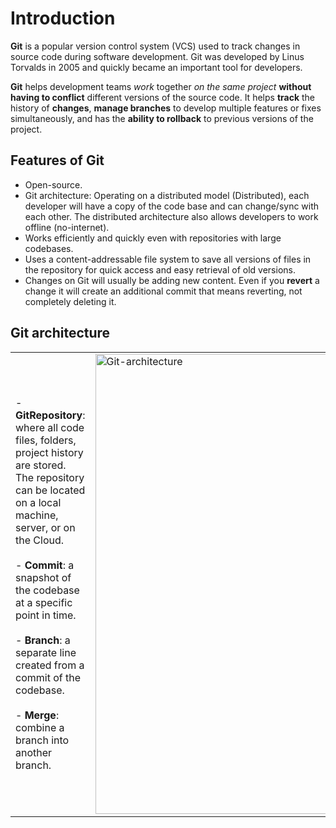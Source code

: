 # Introduction
**Git** is a popular version control system (VCS) used to track changes in source code during software development. Git was developed by Linus Torvalds in 2005 and quickly became an important tool for developers.

**Git** helps development teams _work_ together _on the same project_ **without having to conflict** different versions of the source code. It helps **track** the history of **changes**, **manage branches** to develop multiple features or fixes simultaneously, and has the **ability to rollback** to previous versions of the project.

## Features of Git
- Open-source.
- Git architecture: Operating on a distributed model (Distributed), each developer will have a copy of the code base and can change/sync with each other. The distributed architecture also allows developers to work offline (no-internet).
- Works efficiently and quickly even with repositories with large codebases.
- Uses a content-addressable file system to save all versions of files in the repository for quick access and easy retrieval of old versions.
- Changes on Git will usually be adding new content. Even if you **revert** a change it will create an additional commit that means reverting, not completely deleting it.

## Git architecture
|                    |               |
|---------------     |-------------- |
|- **GitRepository**: where all code files, folders, project history are stored. The repository can be located on a local machine, server, or on the Cloud. <br> <br> - **Commit**: a snapshot of the codebase at a specific point in time.<br> <br> - **Branch**: a separate line created from a commit of the codebase. <br> <br> - **Merge**: combine a branch into another branch.|<img width="736" alt="Git-architecture" src="https://github.com/user-attachments/assets/3ea21182-eb4c-406a-8b37-7582fcb21718" />|

